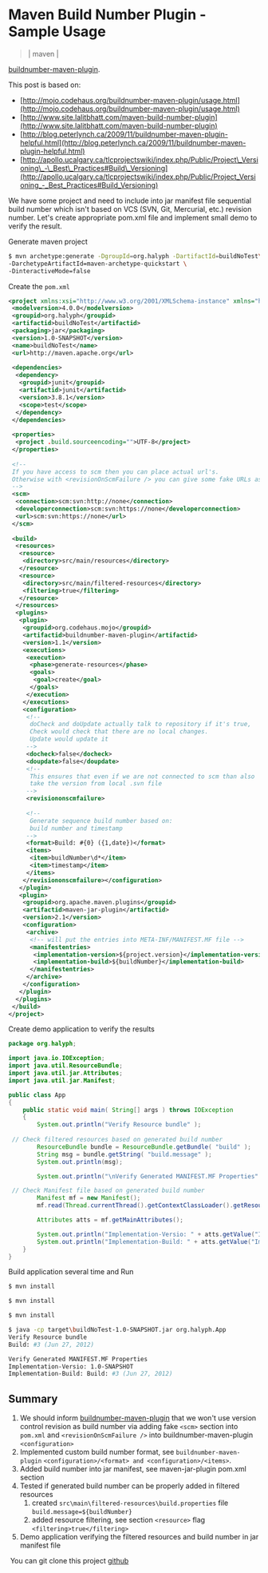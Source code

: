 # Maven Build Number Plugin - Sample Usage
> | maven |

[buildnumber-maven-plugin](http://mojo.codehaus.org/buildnumber-maven-plugin).  
  
This post is based on:  

* [http://mojo.codehaus.org/buildnumber-maven-plugin/usage.html](http://mojo.codehaus.org/buildnumber-maven-plugin/usage.html)
* [http://www.site.lalitbhatt.com/maven-build-number-plugin](http://www.site.lalitbhatt.com/maven-build-number-plugin)
* [http://blog.peterlynch.ca/2009/11/buildnumber-maven-plugin-helpful.html](http://blog.peterlynch.ca/2009/11/buildnumber-maven-plugin-helpful.html)
* [http://apollo.ucalgary.ca/tlcprojectswiki/index.php/Public/Project\_Versioning\_-\_Best\_Practices#Build\_Versioning](http://apollo.ucalgary.ca/tlcprojectswiki/index.php/Public/Project_Versioning_-_Best_Practices#Build_Versioning)

We have some project and need to include into jar manifest file sequential build number which isn't based on VCS (SVN, Git, Mercurial, etc.) revision number. Let's create appropriate pom.xml file and implement small demo to verify the result.  
  
Generate maven project

```bash
$ mvn archetype:generate -DgroupId=org.halyph -DartifactId=buildNoTest\
-DarchetypeArtifactId=maven-archetype-quickstart \
-DinteractiveMode=false
```

Create the `pom.xml`

```xml
<project xmlns:xsi="http://www.w3.org/2001/XMLSchema-instance" xmlns="http://maven.apache.org/POM/4.0.0" xsi:schemalocation="http://maven.apache.org/POM/4.0.0 http://maven.apache.org/maven-v4_0_0.xsd">
 <modelversion>4.0.0</modelversion>
 <groupid>org.halyph</groupid>
 <artifactid>buildNoTest</artifactid>
 <packaging>jar</packaging>
 <version>1.0-SNAPSHOT</version>
 <name>buildNoTest</name>
 <url>http://maven.apache.org</url>
 
 <dependencies>
  <dependency>
   <groupid>junit</groupid>
   <artifactid>junit</artifactid>
   <version>3.8.1</version>
   <scope>test</scope>
  </dependency>
 </dependencies>
 
 <properties>
  <project .build.sourceencoding="">UTF-8</project>
 </properties>
 
 <!-- 
 If you have access to scm then you can place actual url's. 
 Otherwise with <revisionOnScmFailure /> you can give some fake URLs as follows. 
 -->
 <scm>
  <connection>scm:svn:http://none</connection>
  <developerconnection>scm:svn:https://none</developerconnection>
  <url>scm:svn:https://none</url>
 </scm>
 
 <build>
  <resources>
   <resource>
    <directory>src/main/resources</directory>
   </resource>
   <resource>
    <directory>src/main/filtered-resources</directory>
    <filtering>true</filtering>
   </resource>
  </resources>
  <plugins>
   <plugin>
    <groupid>org.codehaus.mojo</groupid>
    <artifactid>buildnumber-maven-plugin</artifactid>
    <version>1.1</version>
    <executions>
     <execution>
      <phase>generate-resources</phase>
      <goals>
       <goal>create</goal>
      </goals>
     </execution>
    </executions>
    <configuration>
     <!-- 
      doCheck and doUpdate actually talk to repository if it's true,
      Check would check that there are no local changes. 
      Update would update it 
     -->
     <docheck>false</docheck>
     <doupdate>false</doupdate>
     <!-- 
      This ensures that even if we are not connected to scm than also
      take the version from local .svn file 
     -->
     <revisiononscmfailure>
      
     <!--
      Generate sequence build number based on:
      build number and timestamp      
     -->
     <format>Build: #{0} ({1,date})</format>
     <items>
      <item>buildNumber\d*</item>
      <item>timestamp</item>
     </items>
    </revisiononscmfailure></configuration>
   </plugin>
   <plugin>
    <groupid>org.apache.maven.plugins</groupid>
    <artifactid>maven-jar-plugin</artifactid>
    <version>2.1</version>
    <configuration>
     <archive>
      <!-- will put the entries into META-INF/MANIFEST.MF file -->
      <manifestentries>
       <implementation-version>${project.version}</implementation-version>
       <implementation-build>${buildNumber}</implementation-build>
      </manifestentries>
     </archive>
    </configuration>
   </plugin>
  </plugins>
 </build>
</project>
```

Create demo application to verify the results

```java
package org.halyph;

import java.io.IOException;
import java.util.ResourceBundle;
import java.util.jar.Attributes;
import java.util.jar.Manifest;

public class App
{
    public static void main( String[] args ) throws IOException
    {
        System.out.println("Verify Resource bundle" );
  
 // Check filtered resources based on generated build number
        ResourceBundle bundle = ResourceBundle.getBundle( "build" );
        String msg = bundle.getString( "build.message" );
        System.out.println(msg);

        System.out.println("\nVerify Generated MANIFEST.MF Properties" );

 // Check Manifest file based on generated build number
        Manifest mf = new Manifest();
        mf.read(Thread.currentThread().getContextClassLoader().getResourceAsStream("META-INF/MANIFEST.MF"));

        Attributes atts = mf.getMainAttributes();

        System.out.println("Implementation-Versio: " + atts.getValue("Implementation-Version"));
        System.out.println("Implementation-Build: " + atts.getValue("Implementation-Build"));
    }
}
```

Build application several time and Run

```bash
$ mvn install

$ mvn install

$ mvn install
```

```bash
$ java -cp target\buildNoTest-1.0-SNAPSHOT.jar org.halyph.App
Verify Resource bundle
Build: #3 (Jun 27, 2012)

Verify Generated MANIFEST.MF Properties
Implementation-Versio: 1.0-SNAPSHOT
Implementation-Build: Build: #3 (Jun 27, 2012)
```

## Summary

1. We should inform [buildnumber-maven-plugin](http://mojo.codehaus.org/buildnumber-maven-plugin) that we won't use version control revision as build number via adding fake `<scm>` section into `pom.xml` and `<revisionOnScmFailure />` into buildnumber-maven-plugin `<configuration>`
2. Implemented custom build number format, see `buildnumber-maven-plugin` `<configuration>/<format> and <configuration>/<items>`.
3. Added build number into jar manifest, see maven-jar-plugin pom.xml section
4. Tested if generated build number can be properly added in filtered resources
    1. created `src\main\filtered-resources\build.properties` file  
```build.message=${buildNumber}```
    2. added resource filtering, see section `<resource>` flag `<filtering>true</filtering>`
1. Demo application verifying the filtered resources and build number in jar manifest file

 You can git clone this project [github](https://github.com/halyph/blog-sandbox/tree/master/Maven/blogpost_062712)